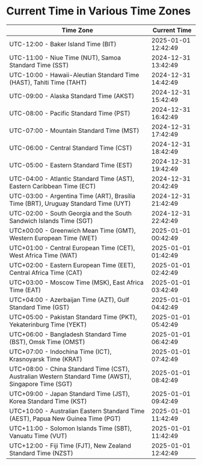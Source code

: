 # Current Time in Various Time Zones

| Time Zone | Current Time |
|-----------|--------------|
| UTC-12:00 - Baker Island Time (BIT) | 2025-01-01 12:42:49 |
| UTC-11:00 - Niue Time (NUT), Samoa Standard Time (SST) | 2024-12-31 13:42:49 |
| UTC-10:00 - Hawaii-Aleutian Standard Time (HAST), Tahiti Time (TAHT) | 2024-12-31 14:42:49 |
| UTC-09:00 - Alaska Standard Time (AKST) | 2024-12-31 15:42:49 |
| UTC-08:00 - Pacific Standard Time (PST) | 2024-12-31 16:42:49 |
| UTC-07:00 - Mountain Standard Time (MST) | 2024-12-31 17:42:49 |
| UTC-06:00 - Central Standard Time (CST) | 2024-12-31 18:42:49 |
| UTC-05:00 - Eastern Standard Time (EST) | 2024-12-31 19:42:49 |
| UTC-04:00 - Atlantic Standard Time (AST), Eastern Caribbean Time (ECT) | 2024-12-31 20:42:49 |
| UTC-03:00 - Argentina Time (ART), Brasília Time (BRT), Uruguay Standard Time (UYT) | 2024-12-31 21:42:49 |
| UTC-02:00 - South Georgia and the South Sandwich Islands Time (SGT) | 2024-12-31 22:42:49 |
| UTC±00:00 - Greenwich Mean Time (GMT), Western European Time (WET) | 2025-01-01 00:42:49 |
| UTC+01:00 - Central European Time (CET), West Africa Time (WAT) | 2025-01-01 01:42:49 |
| UTC+02:00 - Eastern European Time (EET), Central Africa Time (CAT) | 2025-01-01 02:42:49 |
| UTC+03:00 - Moscow Time (MSK), East Africa Time (EAT) | 2025-01-01 03:42:49 |
| UTC+04:00 - Azerbaijan Time (AZT), Gulf Standard Time (GST) | 2025-01-01 04:42:49 |
| UTC+05:00 - Pakistan Standard Time (PKT), Yekaterinburg Time (YEKT) | 2025-01-01 05:42:49 |
| UTC+06:00 - Bangladesh Standard Time (BST), Omsk Time (OMST) | 2025-01-01 06:42:49 |
| UTC+07:00 - Indochina Time (ICT), Krasnoyarsk Time (KRAT) | 2025-01-01 07:42:49 |
| UTC+08:00 - China Standard Time (CST), Australian Western Standard Time (AWST), Singapore Time (SGT) | 2025-01-01 08:42:49 |
| UTC+09:00 - Japan Standard Time (JST), Korea Standard Time (KST) | 2025-01-01 09:42:49 |
| UTC+10:00 - Australian Eastern Standard Time (AEST), Papua New Guinea Time (PGT) | 2025-01-01 11:42:49 |
| UTC+11:00 - Solomon Islands Time (SBT), Vanuatu Time (VUT) | 2025-01-01 11:42:49 |
| UTC+12:00 - Fiji Time (FJT), New Zealand Standard Time (NZST) | 2025-01-01 12:42:49 |
